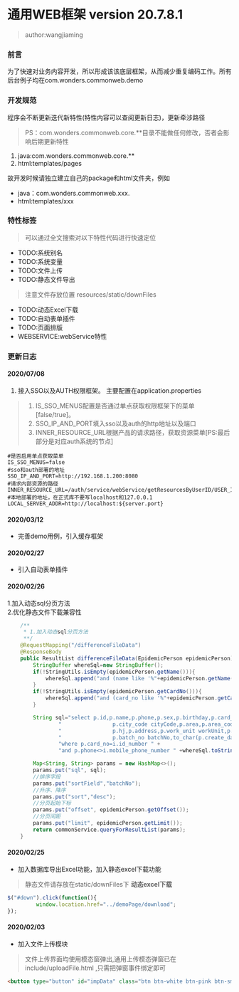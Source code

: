 # 通用WEB框架 version 20.7.8.1
> author:wangjiaming

### 前言
为了快速对业务内容开发，所以形成该该底层框架，从而减少重复编码工作。所有后台例子均在com.wonders.commonweb.demo

### 开发规范
程序会不断更新迭代新特性(特性内容可以查阅更新日志)，更新牵涉路径
>PS：com.wonders.commonweb.core.**目录不能做任何修改，否者会影响后期更新特性
1. java:com.wonders.commonweb.core.**
2. html:templates/pages

故开发时候请独立建立自己的package和html文件夹，例如
- java：com.wonders.commonweb.xxx.
- html:templates/xxx

### 特性标签
> 可以通过全文搜索对以下特性代码进行快速定位
- TODO:系统别名
- TODO:系统变量
- TODO:文件上传
- TODO:静态文件导出
> 注意文件存放位置 resources/static/downFiles
- TODO:动态Excel下载
- TODO:自动表单插件
- TODO:页面排版
- WEBSERVICE:webService特性

### 更新日志
#### 2020/07/08
1. 接入SSO以及AUTH权限框架。
主要配置在application.properties
> 1.    IS_SSO_MENUS配置是否通过单点获取权限框架下的菜单[false/true]。
> 2.    SSO_IP_AND_PORT填入sso以及auth的http地址以及端口
> 3.    INNER_RESOURCE_URL根据产品的请求路径，获取资源菜单[PS:最后部分是对应auth系统的节点]
```
#是否启用单点获取菜单
IS_SSO_MENUS=false
#sso和auth部署的地址
SSO_IP_AND_PORT=http://192.168.1.200:8080
#请求内部资源的路径
INNER_RESOURCE_URL=/auth/service/webService/getResourcesByUserID/USER_ID/PT_YWJG
#本地部署的地址，在正式库不要写localhost和127.0.0.1
LOCAL_SERVER_ADDR=http://localhost:${server.port}
```

#### 2020/03/12    
- 完善demo用例，引入缓存框架

#### 2020/02/27   
- 引入自动表单插件

#### 2020/02/26   <br> 
1.加入动态sql分页方法 <br> 
2.优化静态文件下载兼容性

```java
    /**
     * 1.加入动态sql分页方法
     **/
    @RequestMapping("/differenceFileData")
    @ResponseBody
    public ResultList differenceFileData(EpidemicPerson epidemicPerson){
        StringBuffer whereSql=new StringBuffer();
        if(!StringUtils.isEmpty(epidemicPerson.getName())){
            whereSql.append("and (name like '%"+epidemicPerson.getName()+"%' or "+epidemicPerson.getName()+" is null) " );
        }
        if(!StringUtils.isEmpty(epidemicPerson.getCardNo())){
            whereSql.append("and (card_no like '%"+epidemicPerson.getCardNo()+"%' or "+epidemicPerson.getCardNo()+" is null) " );
        }

        String sql="select p.id,p.name,p.phone,p.sex,p.birthday,p.card_type cardType,p.card_no cardNo,p.city," +
                "                p.city_code cityCode,p.area,p.area_code areaCode,p.jd,p.jd_code jdCode," +
                "                p.hj,p.address,p.work_unit workUnit,p.contact,p.contact_phone contactPhone," +
                "                p.batch_no batchNo,to_char(p.create_date,'yyyy-mm-dd') createDate ,i.mobile_phone_number mobilePhoneNumber from rhin_epidemic.tb_epid_person p,rhin_pub.basic_personal_information i " +
                "where p.card_no=i.id_number " +
                "and p.phone<>i.mobile_phone_number " +whereSql.toString();

        Map<String, String> params = new HashMap<>();
        params.put("sql", sql);
        //排序字段
        params.put("sortField","batchNo");
        //升序、降序
        params.put("sort","desc");
        //分页起始下标
        params.put("offset", epidemicPerson.getOffset());
        //分页间距
        params.put("limit", epidemicPerson.getLimit());
        return commonService.queryForResultList(params);
    }
```

#### 2020/02/25    
- 加入数据库导出Excel功能，加入静态excel下载功能
>静态文件请存放在static/downFiles下
**动态excel下载**
```js
$("#down").click(function(){
         window.location.href="../demoPage/download";
});
```


#### 2020/02/03    
- 加入文件上传模块<br>
>文件上传界面均使用模态窗弹出,通用上传模态弹窗已在include/uploadFile.html
>,只需把弹窗事件绑定即可

```html
<button type="button" id="impData" class="btn btn-white btn-pink btn-sm" data-toggle="modal" data-target=".bs-example-modal-lg">上传文件</button>
```

